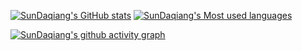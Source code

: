 [![SunDaqiang's GitHub stats](https://github-readme-stats.vercel.app/api?username=sundaqiang)](https://github.com/anuraghazra/github-readme-stats)
[![SunDaqiang's Most used languages](https://github-readme-stats.vercel.app/api/top-langs?username=sundaqiang&show_icons=true&count_private=true&layout=compact&hide_border=true&langs_count=10)](https://github.com/anuraghazra/github-readme-stats)

[![SunDaqiang's github activity graph](https://activity-graph.herokuapp.com/graph?username=sundaqiang&theme=github-light)](https://github.com/ashutosh00710/github-readme-activity-graph)
